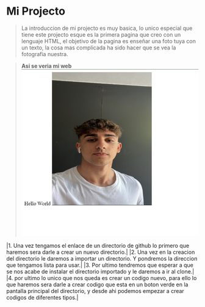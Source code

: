 # Mi Projecto
> La introduccion de mi projecto es muy basica, lo unico especial que tiene este projecto esque es la primera pagina 
> que creo con un lenguaje HTML, el objetivo de la pagina es enseñar una foto tuya con un texto, la cosa mas complicada 
> ha sido hacer que se vea la fotografia nuestra.


> **Asi se veria mi web**
![**Asi se veria la web**](readme.jpg)

|1. Una vez tengamos el enlace de un directorio de github lo primero que haremos sera darle a crear un nuevo directorio.|
|2. Una vez en la creacion del directorio le daremos a importar un directorio. Y pondremos la direccion que tengamos lista para usar.|
|3. Por ultimo tendremos que esperar a que se nos acabe de instalar el directorio importado y le daremos a ir al clone.|
|4. por ultimo lo unico que nos queda es crear un codigo nuevo, para ello lo que haremos sera darle a crear codigo que esta en un boton verde en la pantalla principal del directorio, y desde ahi podemos empezar a crear codigos de diferentes tipos.|
